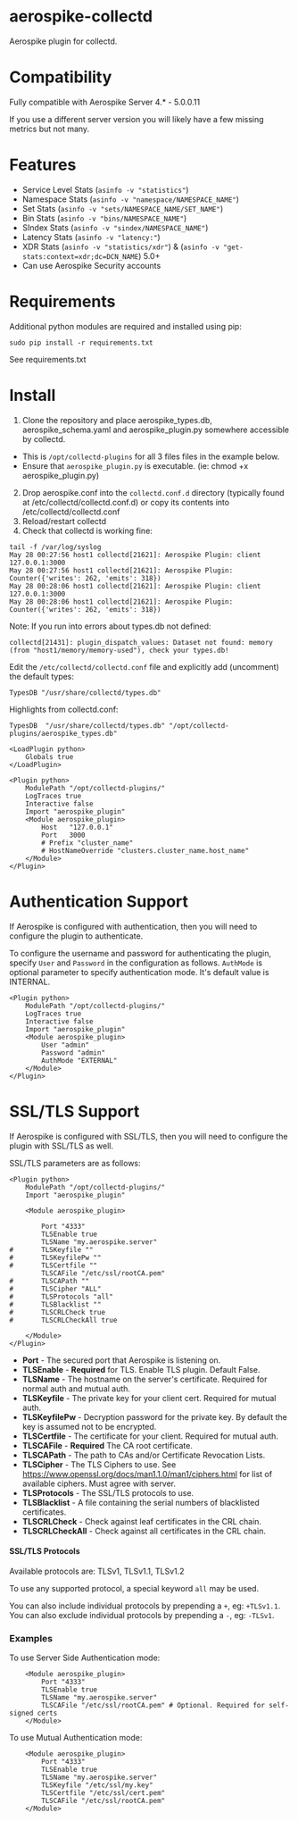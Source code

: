 aerospike-collectd
====================
Aerospike plugin for collectd.

Compatibility
=============
Fully compatible with Aerospike Server 4.* - 5.0.0.11

If you use a different server version you will likely have a few missing metrics but not many.

Features
========
- Service Level Stats (`asinfo -v "statistics"`)
- Namespace Stats (`asinfo -v "namespace/NAMESPACE_NAME"`)
- Set Stats (`asinfo -v "sets/NAMESPACE_NAME/SET_NAME"`)
- Bin Stats (`asinfo -v "bins/NAMESPACE_NAME"`)
- SIndex Stats (`asinfo -v "sindex/NAMESPACE_NAME"`)
- Latency Stats (`asinfo -v "latency:"`)
- XDR Stats (`asinfo -v "statistics/xdr"`) & (`asinfo -v "get-stats:context=xdr;dc=DCN_NAME`) 5.0+
- Can use Aerospike Security accounts

Requirements
============
Additional python modules are required and installed using pip:
```
sudo pip install -r requirements.txt
```

See requirements.txt

Install
=======

1. Clone the repository and place aerospike_types.db, aerospike_schema.yaml and aerospike_plugin.py somewhere accessible by collectd.
  * This is `/opt/collectd-plugins` for all 3 files files in the example below.
  * Ensure that `aerospike_plugin.py` is executable. (ie: chmod +x aerospike_plugin.py)
2. Drop aerospike.conf into the `collectd.conf.d` directory (typically found at /etc/collectd/collectd.conf.d)
or copy its contents into /etc/collectd/collectd.conf
3. Reload/restart collectd
4. Check that collectd is working fine:

```
tail -f /var/log/syslog
May 28 00:27:56 host1 collectd[21621]: Aerospike Plugin: client 127.0.0.1:3000
May 28 00:27:56 host1 collectd[21621]: Aerospike Plugin: Counter({'writes': 262, 'emits': 318})
May 28 00:28:06 host1 collectd[21621]: Aerospike Plugin: client 127.0.0.1:3000
May 28 00:28:06 host1 collectd[21621]: Aerospike Plugin: Counter({'writes': 262, 'emits': 318})
```

Note: If you run into errors about types.db not defined:

```
collectd[21431]: plugin_dispatch_values: Dataset not found: memory (from "host1/memory/memory-used"), check your types.db!
```

Edit the `/etc/collectd/collectd.conf` file and explicitly add (uncomment) the default types:

```
TypesDB "/usr/share/collectd/types.db"
```

Highlights from collectd.conf:

```
TypesDB  "/usr/share/collectd/types.db" "/opt/collectd-plugins/aerospike_types.db"

<LoadPlugin python>
    Globals true
</LoadPlugin>

<Plugin python>
    ModulePath "/opt/collectd-plugins/"
    LogTraces true
    Interactive false
    Import "aerospike_plugin"
    <Module aerospike_plugin>
        Host   "127.0.0.1"
        Port   3000
        # Prefix "cluster_name"
        # HostNameOverride "clusters.cluster_name.host_name"
    </Module>
</Plugin>
```

Authentication Support
======================

If Aerospike is configured with authentication, then you will need to configure the
plugin to authenticate.

To configure the username and password for authenticating the plugin, specify 
`User` and `Password` in the configuration as follows. `AuthMode` is optional 
parameter to specify authentication mode. It's default value is INTERNAL.

```
<Plugin python>
    ModulePath "/opt/collectd-plugins/"
    LogTraces true
    Interactive false
    Import "aerospike_plugin"
    <Module aerospike_plugin>
    	User "admin"
    	Password "admin"
    	AuthMode "EXTERNAL"
    </Module>
</Plugin>
```

SSL/TLS Support
===============

If Aerospike is configured with SSL/TLS, then you will need to configure the 
plugin with SSL/TLS as well.

SSL/TLS parameters are as follows:

```
<Plugin python>
    ModulePath "/opt/collectd-plugins/"
    Import "aerospike_plugin"

    <Module aerospike_plugin>

        Port "4333"
        TLSEnable true
        TLSName "my.aerospike.server"
#       TLSKeyfile ""
#       TLSKeyfilePw ""
#       TLSCertfile ""
        TLSCAFile "/etc/ssl/rootCA.pem"
#       TLSCAPath ""
#       TLSCipher "ALL"
#       TLSProtocols "all"
#       TLSBlacklist ""
#       TLSCRLCheck true
#       TLSCRLCheckAll true

    </Module>
</Plugin>
```

* **Port** - The secured port that Aerospike is listening on.
* **TLSEnable** - **Required** for TLS. Enable TLS plugin. Default False.
* **TLSName** - The hostname on the server's certificate. Required for normal auth and mutual auth.
* **TLSKeyfile** - The private key for your client cert. Required for mutual auth.
* **TLSKeyfilePw** - Decryption password for the private key. By default the key is assumed not to be encrypted.
* **TLSCertfile** - The certificate for your client. Required for mutual auth.
* **TLSCAFile** - **Required** The CA root certificate.
* **TLSCAPath** - The path to CAs and/or Certificate Revocation Lists.
* **TLSCipher** - The TLS Ciphers to use. See https://www.openssl.org/docs/man1.1.0/man1/ciphers.html for list of available ciphers. Must agree with server.
* **TLSProtocols** - The SSL/TLS protocols to use. 
* **TLSBlacklist** - A file containing the serial numbers of blacklisted certificates.
* **TLSCRLCheck** - Check against leaf certificates in the CRL chain.
* **TLSCRLCheckAll** - Check against all certificates in the CRL chain.


#### SSL/TLS Protocols
Available protocols are:
TLSv1, TLSv1.1, TLSv1.2

To use any supported protocol, a special keyword `all` may be used.

You can also include individual protocols by prepending a `+`, eg: `+TLSv1.1`.  
You can also exclude individual protocols by prepending a `-`, eg: `-TLSv1`.


### Examples

To use Server Side Authentication mode:

```
    <Module aerospike_plugin>
        Port "4333"
        TLSEnable true
        TLSName "my.aerospike.server"
        TLSCAFile "/etc/ssl/rootCA.pem" # Optional. Required for self-signed certs
    </Module>
```

To use Mutual Authentication mode:

```
    <Module aerospike_plugin>
        Port "4333"
        TLSEnable true
        TLSName "my.aerospike.server"
        TLSKeyfile "/etc/ssl/my.key"
        TLSCertfile "/etc/ssl/cert.pem"
        TLSCAFile "/etc/ssl/rootCA.pem"
    </Module>
```
